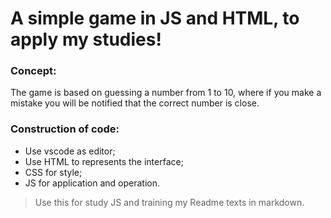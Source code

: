 # A simple game in JS and HTML, to apply my studies!

### Concept: 

The game is based on guessing a number from 1 to 10, where if you make a mistake you will be notified that the correct number is close.

### Construction of code: 

* Use vscode as editor;
* Use HTML to represents the interface;
* CSS for style;
* JS for application and operation.

>Use this for study JS and training my Readme texts in markdown.
